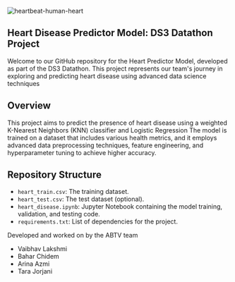 ![heartbeat-human-heart](https://github.com/VaibhavLakshmiS/Heart-Disease-Predictor/assets/114008903/0daff4dc-f0a7-4df2-b3d2-eb7f989a10a3)

## Heart Disease Predictor Model: DS3 Datathon Project

Welcome to our GitHub repository for the Heart Predictor Model, developed as part of the DS3 Datathon. 
This project represents our team's journey in exploring and predicting heart disease using advanced data science techniques 

## Overview
This project aims to predict the presence of heart disease using a weighted K-Nearest Neighbors (KNN) classifier and Logistic Regression
The model is trained on a dataset that includes various health metrics, and it employs advanced data preprocessing techniques, feature engineering, and hyperparameter tuning
to achieve higher accuracy.

## Repository Structure
- `heart_train.csv`: The training dataset.
- `heart_test.csv`: The test dataset (optional).
- `heart_disease.ipynb`: Jupyter Notebook containing the model training, validation, and testing code.
- `requirements.txt`: List of dependencies for the project.

Developed and worked on by the ABTV team 
- Vaibhav Lakshmi
- Bahar Chidem
- Arina Azmi
- Tara Jorjani
